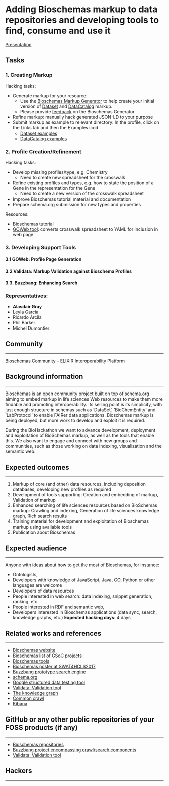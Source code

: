 # Adding Bioschemas markup to data repositories and developing tools to find, consume and use it

[Presentation](https://github.com/elixir-europe/BioHackathon/raw/master/interoperability/Bioschemas/Bioschemas%20Findability%20and%20Interoperability.pptx)

## Tasks

### 1. Creating Markup

Hacking tasks:
- Generate markup for your resource: 
  - Use the [Bioschemas Markup Generator](http://www.macs.hw.ac.uk/~ajg33/BioschemasGenerator/) to help create your initial version of [Dataset](http://bioschemas.org/specifications/Dataset) and [DataCatalog](http://bioschemas.org/specifications/DataCatalog) markup.
  - Please provide [feedback](https://docs.google.com/forms/d/1xIbGIhQ-VaUl9V9JhpNzGXeluM31SDW2-1ggiQnITYE/edit) on the Bioschemas Generator
- Refine markup: manually hack generated JSON-LD to your purpose
- Submit markup as example to relevant directory: In the profile, click on the Links tab and then the Examples icod
  - [Dataset examples](https://github.com/BioSchemas/specifications/tree/master/Dataset/examples/)
  - [DataCatalog examples](https://github.com/BioSchemas/specifications/tree/master/DataCatalog/examples/)

### 2. Profile Creation/Refinement

Hacking tasks:
- Develop missing profiles/type, e.g. Chemistry
  - Need to create new spreadsheet for the crosswalk
- Refine existing profiles and types, e.g. how to state the position of a Gene in the representation for the Gene
  - Need to create a new version of the crosswalk spreadsheet
- Improve Bioschemas tutorial material and documentation
- Prepare schema.org submission for new types and properties

Resources:
- Bioschemas tutorial
- [GOWeb tool](https://github.com/BioSchemas/bioschemas-goweb): converts crosswalk spreadsheet to YAML for inclusion in web page

### 3. Developing Support Tools

#### 3.1 GOWeb: Profile Page Generation

#### 3.2 Validata: Markup Validation against Bioschema Profiles

#### 3.3. Buzzbang: Enhancing Search

### Representatives: 

- __Alasdair Gray__
- Leyla Garcia 
- Ricardo Arcila 
- Phil Barker 
- Michel Dumontier  

      

## Community
---

[Bioschemas Community](http://bioschemas.org) – ELIXIR Interoperability Platform


## Background information
---

Bioschemas is an open community project built on top of schema.org aiming to embed markup in life sciences Web resources to make them more findable and promoting interoperability. Its selling point is its simplicity, with just enough structure in schemas such as ‘DataSet’, ‘BioChemEntity’ and ‘LabProtocol’ to enable FAIRer data applications. Bioschemas markup is being deployed, but more work to develop and exploit it is required.

During the BioHackathon we want to advance development, deployment and exploitation of BioSchemas markup, as well as the tools that enable this. We also want to engage and connect with new groups and communities, such as those working on data indexing, visualization and the semantic web.


## Expected outcomes
---

1) Markup of core (and other) data resources, including deposition databases, developing new profiles as required
2) Development of tools supporting: Creation and embedding of markup, Validation of markup
3) Enhanced searching of life sciences resources based on BioSchemas markup: Crawling and indexing, Generation of life sciences knowledge graph, Rich search results
4) Training material for development and exploitation of Bioschemas markup using available tools
5) Publication about Bioschemas

## Expected audience
---

Anyone with ideas about how to get the most of Bioschemas, for instance:
- Ontologists,
- Developers with knowledge of JavaScript, Java, GO, Python or other languages are welcome
- Developers of data resources
- People interested in web search: data indexing, snippet generation, ranking, etc
- People interested in RDF and semantic web, 
- Developers interested in Bioschemas applications (data sync, search, knowledge graphs, etc.)
**Expected hacking days**: 4 days

## Related works and references
---

- [Bioschemas website](http://bioschemas.org/)
- [Bioschemas list of GSoC projects ](http://bioschemas.org/GSoC/)
- [Bioschemas tools](http://bioschemas.org/tools)
- [Bioschemas poster at SWAT4HCLS2017](http://ceur-ws.org/Vol-2042/)
- [Buzzbang prototype search engine](http://buzzbang.science)
- [schema.org](http://schema.org)
- [Google structured data testing tool](https://search.google.com/structured-data/testing-tool)
- [Validata: Validation tool](https://github.com/HW-SWeL/Validata)
- [The knowledge graph](http://www.grakn.ai/)
- [Common crawl](http://commoncrawl.org/)
- [Kibana](https://www.elastic.co/products/kibana)

## GitHub or any other public repositories of your FOSS products (if any)
---

- [Bioschemas repositories](https://github.com/bioschemas/)
- [Buzzbang project encompassing crawl/search components](https://github.com/buzzbangorg/buzzbang-doc/wiki)
- [Validata: Validation tool](https://github.com/HW-SWeL/Validata)

## Hackers
---

